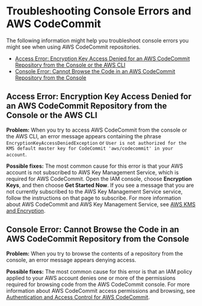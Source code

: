 # Troubleshooting Console Errors and AWS CodeCommit<a name="troubleshooting-cs"></a>

The following information might help you troubleshoot console errors you might see when using AWS CodeCommit repositories\.


+ [Access Error: Encryption Key Access Denied for an AWS CodeCommit Repository from the Console or the AWS CLI](#troubleshooting-ae3)
+ [Console Error: Cannot Browse the Code in an AWS CodeCommit Repository from the Console](#troubleshooting-cs1)

## Access Error: Encryption Key Access Denied for an AWS CodeCommit Repository from the Console or the AWS CLI<a name="troubleshooting-ae3"></a>

**Problem:** When you try to access AWS CodeCommit from the console or the AWS CLI, an error message appears containing the phrase `EncryptionKeyAccessDeniedException` or `User is not authorized for the KMS default master key for CodeCommit 'aws/codecommit' in your account`\.

**Possible fixes:** The most common cause for this error is that your AWS account is not subscribed to AWS Key Management Service, which is required for AWS CodeCommit\. Open the IAM console, choose **Encryption Keys**, and then choose **Get Started Now**\. If you see a message that you are not currently subscribed to the AWS Key Management Service service, follow the instructions on that page to subscribe\. For more information about AWS CodeCommit and AWS Key Management Service, see [AWS KMS and Encryption](encryption.md)\. 

## Console Error: Cannot Browse the Code in an AWS CodeCommit Repository from the Console<a name="troubleshooting-cs1"></a>

**Problem:** When you try to browse the contents of a repository from the console, an error message appears denying access\.

**Possible fixes:** The most common cause for this error is that an IAM policy applied to your AWS account denies one or more of the permissions required for browsing code from the AWS CodeCommit console\. For more information about AWS CodeCommit access permissions and browsing, see [Authentication and Access Control for AWS CodeCommit](auth-and-access-control.md)\. 